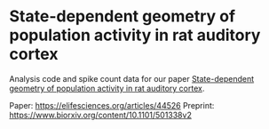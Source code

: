 # State-dependent geometry of population activity in rat auditory cortex

Analysis code and spike count data for our paper [State-dependent geometry of population activity in rat auditory cortex](https://elifesciences.org/articles/44526).

Paper: https://elifesciences.org/articles/44526
Preprint: https://www.biorxiv.org/content/10.1101/501338v2
